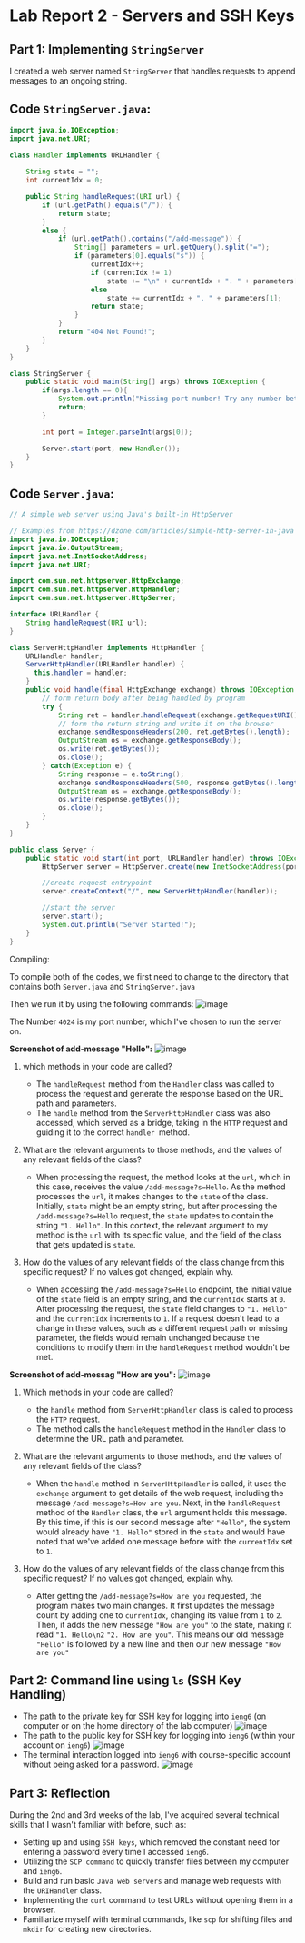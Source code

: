 # Lab Report 2 - Servers and SSH Keys
## Part 1: Implementing `StringServer`

I created a web server named `StringServer` that handles requests to append messages to an ongoing string.

## Code `StringServer.java`:
```java
import java.io.IOException;
import java.net.URI;

class Handler implements URLHandler {
    
    String state = "";
    int currentIdx = 0;

    public String handleRequest(URI url) {
        if (url.getPath().equals("/")) {
            return state;
        } 
        else {
            if (url.getPath().contains("/add-message")) {
                String[] parameters = url.getQuery().split("=");
                if (parameters[0].equals("s")) {
                    currentIdx++;
                    if (currentIdx != 1)
                        state += "\n" + currentIdx + ". " + parameters[1];
                    else
                        state += currentIdx + ". " + parameters[1];
                    return state;
                }
            }
            return "404 Not Found!";
        }
    }
}

class StringServer {
    public static void main(String[] args) throws IOException {
        if(args.length == 0){
            System.out.println("Missing port number! Try any number between 1024 to 49151");
            return;
        }

        int port = Integer.parseInt(args[0]);

        Server.start(port, new Handler());
    }
}
```

## Code `Server.java`: 
```java
// A simple web server using Java's built-in HttpServer

// Examples from https://dzone.com/articles/simple-http-server-in-java were useful references
import java.io.IOException;
import java.io.OutputStream;
import java.net.InetSocketAddress;
import java.net.URI;

import com.sun.net.httpserver.HttpExchange;
import com.sun.net.httpserver.HttpHandler;
import com.sun.net.httpserver.HttpServer;

interface URLHandler {
    String handleRequest(URI url);
}

class ServerHttpHandler implements HttpHandler {
    URLHandler handler;
    ServerHttpHandler(URLHandler handler) {
      this.handler = handler;
    }
    public void handle(final HttpExchange exchange) throws IOException {
        // form return body after being handled by program
        try {
            String ret = handler.handleRequest(exchange.getRequestURI());
            // form the return string and write it on the browser
            exchange.sendResponseHeaders(200, ret.getBytes().length);
            OutputStream os = exchange.getResponseBody();
            os.write(ret.getBytes());
            os.close();
        } catch(Exception e) {
            String response = e.toString();
            exchange.sendResponseHeaders(500, response.getBytes().length);
            OutputStream os = exchange.getResponseBody();
            os.write(response.getBytes());
            os.close();
        }
    }
}

public class Server {
    public static void start(int port, URLHandler handler) throws IOException {
        HttpServer server = HttpServer.create(new InetSocketAddress(port), 0);

        //create request entrypoint
        server.createContext("/", new ServerHttpHandler(handler));

        //start the server
        server.start();
        System.out.println("Server Started!");
    }
}
```
Compiling: 

To compile both of the codes, we first need to change to the directory that contains both `Server.java` and `StringServer.java`

Then we run it by using the following commands: 
![image](RunCode.png)

The Number `4024` is my port number, which I've chosen to run the server on.

__Screenshot of add-message "Hello":__
 ![image](Hello1.png)
1) which methods in your code are called?
   - The `handleRequest` method from the `Handler` class was called to process the request and generate the response based on the URL path and parameters.
   - The `handle` method from the `ServerHttpHandler` class was also accessed, which served as a bridge, taking in the `HTTP` request and guiding it to the correct `handler `method.

2) What are the relevant arguments to those methods, and the values of any relevant fields of the class?
   - When processing the request, the method looks at the `url`, which in this case, receives the value `/add-message?s=Hello`. As the method processes the `url`, it makes changes to the `state` of the class. Initially, `state` might be an empty string, but after processing the `/add-message?s=Hello` request, the `state` updates to contain the string `"1. Hello"`. In this context, the relevant argument to my method is the `url` with its specific value, and the field of the class that gets updated is `state`.

3) How do the values of any relevant fields of the class change from this specific request? If no values got changed, explain why.
   - When accessing the `/add-message?s=Hello` endpoint, the initial value of the `state` field is an empty string, and the `currentIdx` starts at `0`. After processing the request, the `state` field changes to `"1. Hello"` and the `currentIdx` increments to `1`. If a request doesn't lead to a change in these values, such as a different request path or missing parameter, the fields would remain unchanged because the conditions to modify them in the `handleRequest` method wouldn't be met.

__Screenshot of add-messag "How are you":__
 ![image](How1.png)
1) Which methods in your code are called?
   - the `handle` method from `ServerHttpHandler` class is called to process the `HTTP` request.
   - The method calls the `handleRequest` method in the `Handler` class to determine the URL path and parameter.

2) What are the relevant arguments to those methods, and the values of any relevant fields of the class?
   - When the `handle` method in `ServerHttpHandler` is called, it uses the `exchange` argument to get details of the web request, including the message `/add-message?s=How are you`. Next, in the `handleRequest` method of the `Handler` class, the `url` argument holds this message. By this time, if this is our second message after `"Hello"`, the system would already have `"1. Hello"` stored in the `state` and would have noted that we've added one message before with the `currentIdx` set to `1`.
   
3) How do the values of any relevant fields of the class change from this specific request? If no values got changed, explain why.
   - After getting the `/add-message?s=How are you` requested, the program makes two main changes. It first updates the message count by adding one to `currentIdx`, changing its value from `1` to `2`. Then, it adds the new message `"How are you"` to the state, making it read `"1. Hello\n2` `"2. How are you"`. This means our old message `"Hello"` is followed by a new line and then our new message `"How are you"`


## Part 2: Command line using `ls` (SSH Key Handling)
- The path to the private key for SSH key for logging into `ieng6` (on computer or on the home directory of the lab computer)
  ![image](user_.png)
- The path to the public key for SSH key for logging into `ieng6` (within your account on `ieng6`)
  ![image](Key.png)
- The terminal interaction logged into `ieng6` with course-specific account without being asked for a password.
 ![image](log1.png)

## Part 3: Reflection 
During the 2nd and 3rd weeks of the lab, I've acquired several technical skills that I wasn't familiar with before, such as:

- Setting up and using `SSH keys`, which removed the constant need for entering a password every time I accessed `ieng6`.
- Utilizing the `SCP command` to quickly transfer files between my computer and `ieng6`.
- Build and run basic `Java web servers` and manage web requests with the `URIHandler` class.
- Implementing the `curl` command to test URLs without opening them in a browser.
- Familiarize myself with terminal commands, like `scp` for shifting files and `mkdir` for creating new directories.


